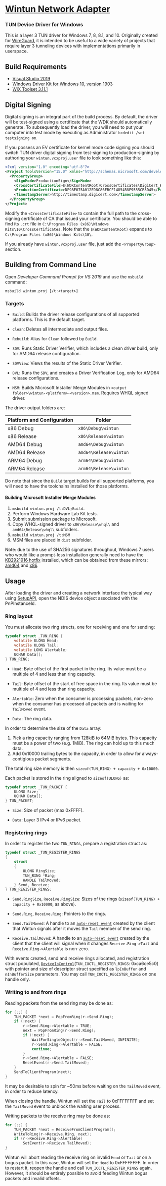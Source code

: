 # [Wintun Network Adapter](https://www.wintun.net/)
### TUN Device Driver for Windows

This is a layer 3 TUN driver for Windows 7, 8, 8.1, and 10. Originally created for [WireGuard](https://www.wireguard.com/), it is intended to be useful to a wide variety of projects that require layer 3 tunneling devices with implementations primarily in userspace.

## Build Requirements

- [Visual Studio 2019](https://visualstudio.microsoft.com/downloads/)
- [Windows Driver Kit for Windows 10, version 1903](https://docs.microsoft.com/en-us/windows-hardware/drivers/download-the-wdk)
- [WiX Toolset 3.11.1](http://wixtoolset.org/releases/)


## Digital Signing

Digital signing is an integral part of the build process. By default, the driver will be test-signed using a certificate that the WDK should automatically generate. To subsequently load the driver, you will need to put your computer into test mode by executing as Administrator `bcdedit /set testsigning on`.

If you possess an EV certificate for kernel mode code signing you should switch TUN driver digital signing from test-signing to production-signing by authoring your `wintun.vcxproj.user` file to look something like this:

```xml
<?xml version="1.0" encoding="utf-8"?>
<Project ToolsVersion="15.0" xmlns="http://schemas.microsoft.com/developer/msbuild/2003">
  <PropertyGroup>
    <SignMode>ProductionSign</SignMode>
    <CrossCertificateFile>$(WDKContentRoot)CrossCertificates\DigiCert_High_Assurance_EV_Root_CA.crt</CrossCertificateFile>
    <ProductionCertificate>DF98E075A012ED8C86FBCF14854B8F9555CB3D45</ProductionCertificate>
    <TimestampServer>http://timestamp.digicert.com</TimestampServer>
  </PropertyGroup>
</Project>
```

Modify the `<CrossCertificateFile>` to contain the full path to the cross-signing certificate of CA that issued your certificate. You should be able to find its `.crt` file in `C:\Program Files (x86)\Windows Kits\10\CrossCertificates`. Note that the `$(WDKContentRoot)` expands to `C:\Program Files (x86)\Windows Kits\10\`.

If you already have `wintun.vcxproj.user` file, just add the `<PropertyGroup>` section.


## Building from Command Line

Open _Developer Command Prompt for VS 2019_ and use the `msbuild` command:

```
msbuild wintun.proj [/t:<target>]
```

### Targets

  - `Build`: Builds the driver release configurations of all supported platforms. This is the default target.

  - `Clean`: Deletes all intermediate and output files.

  - `Rebuild`: Alias for `Clean` followed by `Build`.

  - `SDV`: Runs Static Driver Verifier, which includes a clean driver build, only for AMD64 release configuration.

  - `SDVView`: Views the results of the Static Driver Verifier.

  - `DVL`: Runs the `SDV`, and creates a Driver Verification Log, only for AMD64 release configurations.

  - `MSM`: Builds Microsoft Installer Merge Modules in `<output folder>\wintun-<platform>-<version>.msm`. Requires WHQL signed driver.

The driver output folders are:

Platform and Configuration | Folder
-------------------------- | --------------------
x86 Debug                  | `x86\Debug\wintun`
x86 Release                | `x86\Release\wintun`
AMD64 Debug                | `amd64\Debug\wintun`
AMD64 Release              | `amd64\Release\wintun`
ARM64 Debug                | `arm64\Debug\wintun`
ARM64 Release              | `arm64\Release\wintun`

Do note that since the `Build` target builds for all supported platforms, you will need to have the toolchains installed for those platforms.

#### Building Microsoft Installer Merge Modules

1. `msbuild wintun.proj /t:DVL;Build`.
2. Perform Windows Hardware Lab Kit tests.
3. Submit submission package to Microsoft.
4. Copy WHQL-signed driver to `x86\Release\whql\` and `amd64\Release\whql\` subfolders.
5. `msbuild wintun.proj /t:MSM`
6. MSM files are placed in `dist` subfolder.

Note: due to the use of SHA256 signatures throughout, Windows 7 users who would like a prompt-less installation generally need to have the [KB2921916 hotfix](https://support.microsoft.com/en-us/help/2921916/the-untrusted-publisher-dialog-box-appears-when-you-install-a-driver-i) installed, which can be obtained from these mirrors: [amd64](https://download.wireguard.com/windows-toolchain/distfiles/Windows6.1-KB2921916-x64.msu) and [x86](https://download.wireguard.com/windows-toolchain/distfiles/Windows6.1-KB2921916-x86.msu).

## Usage

After loading the driver and creating a network interface the typical way using [SetupAPI](https://docs.microsoft.com/en-us/windows-hardware/drivers/install/setupapi), open the NDIS device object associated with the PnPInstanceId.

### Ring layout

You must allocate two ring structs, one for receiving and one for sending:

```C
typedef struct _TUN_RING {
    volatile ULONG Head;
    volatile ULONG Tail;
    volatile LONG Alertable;
    UCHAR Data[];
} TUN_RING;
```

- `Head`: Byte offset of the first packet in the ring. Its value must be a multiple of 4 and less than ring capacity.

- `Tail`: Byte offset of the start of free space in the ring. Its value must be multiple of 4 and less than ring capacity.

- `Alertable`: Zero when the consumer is processing packets, non-zero when the consumer has processed all packets and is waiting for `TailMoved` event.

- `Data`: The ring data.

In order to determine the size of the `Data` array:

1. Pick a ring capacity ranging from 128kiB to 64MiB bytes. This capacity must be a power of two (e.g. 1MiB). The ring can hold up to this much data.
2. Add 0x10000 trailing bytes to the capacity, in order to allow for always-contigious packet segments.

The total ring size memory is then `sizeof(TUN_RING) + capacity + 0x10000`.

Each packet is stored in the ring aligned to `sizeof(ULONG)` as:

```C
typedef struct _TUN_PACKET {
    ULONG Size;
    UCHAR Data[];
} TUN_PACKET;
```

- `Size`: Size of packet (max 0xFFFF).

- `Data`: Layer 3 IPv4 or IPv6 packet.

### Registering rings

In order to register the two `TUN_RING`s, prepare a registration struct as:

```C
typedef struct _TUN_REGISTER_RINGS
{
    struct
    {
        ULONG RingSize;
        TUN_RING *Ring;
        HANDLE TailMoved;
    } Send, Receive;
} TUN_REGISTER_RINGS;
```

- `Send.RingSize`, `Receive.RingSize`: Sizes of the rings (`sizeof(TUN_RING) + capacity + 0x10000`, as above).

- `Send.Ring`, `Receive.Ring`: Pointers to the rings.

- `Send.TailMoved`: A handle to an [`auto-reset event`](https://docs.microsoft.com/en-us/windows/win32/api/synchapi/nf-synchapi-createeventa) created by the client that Wintun signals after it moves the `Tail` member of the send ring.

- `Receive.TailMoved`: A handle to an [`auto-reset event`](https://docs.microsoft.com/en-us/windows/win32/api/synchapi/nf-synchapi-createeventa) created by the client that the client will signal when it changes `Receive.Ring->Tail` and `Receive.Ring->Alertable` is non-zero.

With events created, send and receive rings allocated, and registration struct populated, [`DeviceIoControl`](https://docs.microsoft.com/en-us/windows/win32/api/ioapiset/nf-ioapiset-deviceiocontrol)(`TUN_IOCTL_REGISTER_RINGS`: 0xca6ce5c0) with pointer and size of descriptor struct specified as `lpInBuffer` and `nInBufferSize` parameters. You may call `TUN_IOCTL_REGISTER_RINGS` on one handle only.


### Writing to and from rings

Reading packets from the send ring may be done as:

```C
for (;;) {
    TUN_PACKET *next = PopFromRing(r->Send.Ring);
    if (!next) {
        r->Send.Ring->Alertable = TRUE;
        next = PopFromRing(r->Send.Ring);
        if (!next) {
            WaitForSingleObject(r->Send.TailMoved, INFINITE);
            r->Send.Ring->Alertable = FALSE;
            continue;
        }
        r->Send.Ring->Alertable = FALSE;
        ResetEvent(r->Send.TailMoved);
    }
    SendToClientProgram(next);
}
```

It may be desirable to spin for ~50ms before waiting on the `TailMoved` event, in order to reduce latency.

When closing the handle, Wintun will set the `Tail` to 0xFFFFFFFF and set the `TailMoved` event to unblock the waiting user process.

Writing packets to the receive ring may be done as:

```C
for (;;) {
    TUN_PACKET *next = ReceiveFromClientProgram();
    WriteToRing(r->Receive.Ring, next);
    if (r->Receive.Ring->Alertable)
        SetEvent(r->Recieve.TailMoved);
}
```

Wintun will abort reading the receive ring on invalid `Head` or `Tail` or on a bogus packet. In this case, Wintun will set the `Head` to 0xFFFFFFFF. In order to restart it, reopen the handle and call `TUN_IOCTL_REGISTER_RINGS` again. However, it should be entirely possible to avoid feeding Wintun bogus packets and invalid offsets.
